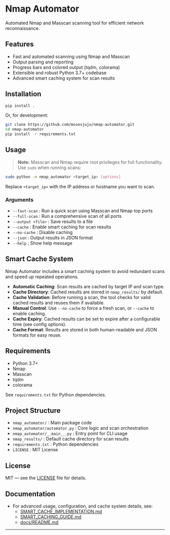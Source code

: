 
# Nmap Automator

Automated Nmap and Masscan scanning tool for efficient network reconnaissance.

## Features

- Fast and automated scanning using Nmap and Masscan
- Output parsing and reporting
- Progress bars and colored output (tqdm, colorama)
- Extensible and robust Python 3.7+ codebase
- Advanced smart caching system for scan results

## Installation

```bash
pip install .
```
Or, for development:
```bash
git clone https://github.com/mosesjuju/nmap-automator.git
cd nmap-automator
pip install -r requirements.txt
```


## Usage

> **Note:** Masscan and Nmap require root privileges for full functionality. Use `sudo` when running scans:

```bash
sudo python -m nmap_automator <target_ip> [options]
```
Replace `<target_ip>` with the IP address or hostname you want to scan.

### Arguments
- `--fast-scan` : Run a quick scan using Masscan and Nmap top ports
- `--full-scan` : Run a comprehensive scan of all ports
- `--output <file>` : Save results to a file
- `--cache` : Enable smart caching for scan results
- `--no-cache` : Disable caching
- `--json` : Output results in JSON format
- `--help` : Show help message

## Smart Cache System

Nmap Automator includes a smart caching system to avoid redundant scans and speed up repeated operations.

- **Automatic Caching**: Scan results are cached by target IP and scan type.
- **Cache Directory**: Cached results are stored in `nmap_results/` by default.
- **Cache Validation**: Before running a scan, the tool checks for valid cached results and reuses them if available.
- **Manual Control**: Use `--no-cache` to force a fresh scan, or `--cache` to enable caching.
- **Cache Expiry**: Cached results can be set to expire after a configurable time (see config options).
- **Cache Format**: Results are stored in both human-readable and JSON formats for easy reuse.

## Requirements

- Python 3.7+
- Nmap
- Masscan
- tqdm
- colorama

See `requirements.txt` for Python dependencies.

## Project Structure

- `nmap_automator/` : Main package code
- `nmap_automator/automator.py` : Core logic and scan orchestration
- `nmap_automator/__main__.py` : Entry point for CLI usage
- `nmap_results/` : Default cache directory for scan results
- `requirements.txt` : Python dependencies
- `LICENSE` : MIT License

## License

MIT — see the [LICENSE](LICENSE) file for details.

## Documentation

- For advanced usage, configuration, and cache system details, see:
	- [SMART_CACHE_IMPLEMENTATION.md](SMART_CACHE_IMPLEMENTATION.md)
	- [SMART_CACHING_GUIDE.md](SMART_CACHING_GUIDE.md)
	- [docs/README.md](docs/README.md)

---
